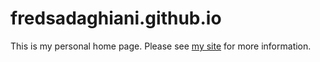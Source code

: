 

# fredsadaghiani.github.io
This is my personal home page. Please see [my site](http://fredsadaghiani.github.io) for more information.


